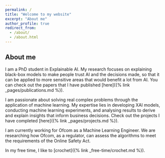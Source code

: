 ```yaml
---
permalink: /
title: "Welcome to my website"
excerpt: "About me"
author_profile: true
redirect_from: 
  - /about/
  - /about.html
---
```


## About me

I am a PhD student in Explainable AI. My research focuses on explaining black-box models to make people trust AI and the 
decisions made, so that it can be applied to more sensitive areas that would benefit a lot from AI. You can check out 
the papers that I have published [here]({% link _pages/publications.md %}). 

I am passionate about solving real complex problems through the application of machine learning. My expertise lies in 
developing XAI models, conducting machine learning experiments, and analysing results to derive and explain insights that 
inform business decisions. Check out the projects I have completed [here]({% link _pages/projects.md %}). 

I am currently working for Ofcom as a Machine Learning Engineer. We are researching how Ofcom, as a regulator, can 
assess the algorithms to meet the requirements of the Online Safety Act. 

In my free time, I like to [crochet]({% link _free-time/crochet.md %}).
